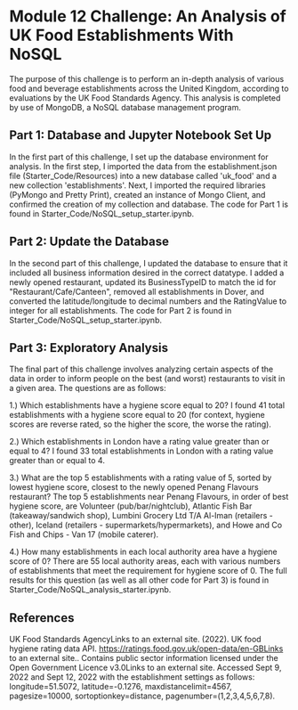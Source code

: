 # Module 12 Challenge: An Analysis of UK Food Establishments With NoSQL
The purpose of this challenge is to perform an in-depth analysis of various food and beverage establishments across the United Kingdom, according to evaluations by the UK Food Standards Agency. This analysis is completed by use of MongoDB, a NoSQL database management program. 

## Part 1: Database and Jupyter Notebook Set Up
In the first part of this challenge, I set up the database environment for analysis. In the first step, I imported the data from the establishment.json file (Starter_Code/Resources) into a new database called 'uk_food' and a new collection 'establishments'. Next, I imported the required libraries (PyMongo and Pretty Print), created an instance of Mongo Client, and confirmed the creation of my collection and database. The code for Part 1 is found in Starter_Code/NoSQL_setup_starter.ipynb.

## Part 2: Update the Database
In the second part of this challenge, I updated the database to ensure that it included all business information desired in the correct datatype. I added a newly opened restaurant, updated its BusinessTypeID to match the id for "Restaurant/Cafe/Canteen", removed all establishments in Dover, and converted the latitude/longitude to decimal numbers and the RatingValue to integer for all establishments. The code for Part 2 is found in Starter_Code/NoSQL_setup_starter.ipynb.

## Part 3: Exploratory Analysis
The final part of this challenge involves analyzing certain aspects of the data in order to inform people on the best (and worst) restaurants to visit in a given area. The questions are as follows:

1.) Which establishments have a hygiene score equal to 20?
I found 41 total establishments with a hygiene score equal to 20 (for context, hygiene scores are reverse rated, so the higher the score, the worse the rating).

2.) Which establishments in London have a rating value greater than or equal to 4?
I found 33 total establishments in London with a rating value greater than or equal to 4.

3.) What are the top 5 establishments with a rating value of 5, sorted by lowest hygiene score, closest to the newly opened Penang Flavours restaurant?
The top 5 establishments near Penang Flavours, in order of best hygiene score, are Volunteer (pub/bar/nightclub), Atlantic Fish Bar (takeaway/sandwich shop), Lumbini Grocery Ltd T/A Al-Iman (retailers - other), Iceland (retailers - supermarkets/hypermarkets), and Howe and Co Fish and Chips - Van 17 (mobile caterer).

4.) How many establishments in each local authority area have a hygiene score of 0?
There are 55 local authority areas, each with various numbers of establishments that meet the requirement for hygiene score of 0. The full results for this question (as well as all other code for Part 3) is found in Starter_Code/NoSQL_analysis_starter.ipynb. 

## References
UK Food Standards AgencyLinks to an external site. (2022). UK food hygiene rating data API. https://ratings.food.gov.uk/open-data/en-GBLinks to an external site.. Contains public sector information licensed under the Open Government Licence v3.0Links to an external site.
Accessed Sept 9, 2022 and Sept 12, 2022 with the establishment settings as follows: longitude=51.5072, latitude=-0.1276, maxdistancelimit=4567, pagesize=10000, sortoptionkey=distance, pagenumber=(1,2,3,4,5,6,7,8).
